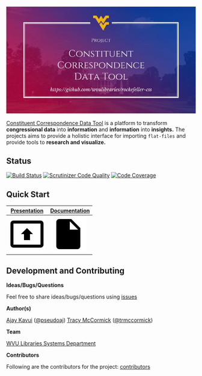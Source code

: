 ![Logo](docs/images/logo.jpg)

[Constituent Correspondence Data Tool](https://github.com/wvulibraries/rockefeller-css) is a platform to transform **congressional data** into **information** and **information** into **insights.** The projects aims to provide a holistic interface for importing `flat-files` and provide tools to **research and visualize.**

## Status

[![Build Status](https://travis-ci.org/wvulibraries/rockefeller-css.svg?branch=master)](https://travis-ci.org/wvulibraries/rockefeller-css) [![Scrutinizer Code Quality](https://scrutinizer-ci.com/g/wvulibraries/rockefeller-css/badges/quality-score.png?b=master)](https://scrutinizer-ci.com/g/wvulibraries/rockefeller-css/?branch=master) [![Code Coverage](https://scrutinizer-ci.com/g/wvulibraries/rockefeller-css/badges/coverage.png?b=master)](https://scrutinizer-ci.com/g/wvulibraries/rockefeller-css/?branch=master)

## Quick Start

 [Presentation](http://bitly.com/wvusystemscss) | [Documentation](https://github.com/wvulibraries/rockefeller-css/wiki)
------------ | -------------
 [![Presentation](docs/images/i2.png)](http://bitly.com/wvusystemscss) | [![Documentation](docs/images/i1.png)](https://github.com/wvulibraries/rockefeller-css/wiki)

## Development and Contributing

**Ideas/Bugs/Questions**

Feel free to share ideas/bugs/questions using [issues](https://github.com/wvulibraries/rockefeller-css/issues)

**Author(s)**

[Ajay Kavui](http://pseudoaj.com) ([@pseudoaj](https://github.com/pseudoaj))
[Tracy McCormick](http://tracyamccormick.com) ([@trmccormick](https://github.com/trmccormick))

**Team**

[WVU Libraries Systems Department](https://lib.wvu.edu/about/directory/departments/68/employees/)

**Contributors**

Following are the contributors for the project: [contributors](https://github.com/wvulibraries/rockefeller-css/graphs/contributors)
